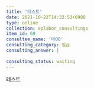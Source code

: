 ```yaml
---
title: '테스트'
date: 2021-10-22T14:32:53+0900
type: online
collection: eplabor_consultings
item_id: 69
consultee_name: '마OO'
consulting_category: 임금
consulting_answer: |
    
consulting_status: waiting
---
```


테스트
